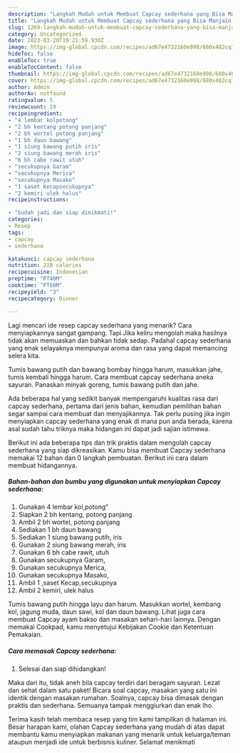```yaml
---
description: "Langkah Mudah untuk Membuat Capcay sederhana yang Bisa Manjain Lidah"
title: "Langkah Mudah untuk Membuat Capcay sederhana yang Bisa Manjain Lidah"
slug: 1269-langkah-mudah-untuk-membuat-capcay-sederhana-yang-bisa-manjain-lidah
category: Uncategorized
date: 2023-03-20T19:21:59.930Z
image: https://img-global.cpcdn.com/recipes/ad67e4732160e998/680x482cq70/capcay-sederhana-foto-resep-utama.jpg
hideToc: false
enableToc: true
enableTocContent: false
thumbnail: https://img-global.cpcdn.com/recipes/ad67e4732160e998/680x482cq70/capcay-sederhana-foto-resep-utama.jpg
cover: https://img-global.cpcdn.com/recipes/ad67e4732160e998/680x482cq70/capcay-sederhana-foto-resep-utama.jpg
author: Admin
authorAv: notfound
ratingvalue: 5
reviewcount: 19
recipeingredient:
- "4 lembar kolpotong"
- "2 bh kentang potong panjang"
- "2 bh wortel potong panjang"
- "1 bh daun bawang"
- "1 siung bawang putih iris"
- "2 siung bawang merah iris"
- "6 bh cabe rawit utuh"
- "secukupnya Garam"
- "secukupnya Merica"
- "secukupnya Masako"
- "1 saset Kecapsecukupnya"
- "2 kemiri ulek halus"
recipeinstructions:

- "Sudah jadi dan siap dinikmati!"
categories:
- Resep
tags:
- capcay
- sederhana

katakunci: capcay sederhana 
nutrition: 228 calories
recipecuisine: Indonesian
preptime: "PT40M"
cooktime: "PT60M"
recipeyield: "3"
recipecategory: Dinner

---
```



Lagi mencari ide resep capcay sederhana yang menarik? Cara menyiapkannya sangat gampang. Tapi Jika keliru mengolah maka hasilnya tidak akan memuaskan dan bahkan tidak sedap. Padahal capcay sederhana yang enak selayaknya mempunyai aroma dan rasa yang dapat memancing selera kita.


Tumis bawang putih dan bawang bombay hingga harum, masukkan jahe, tumis kembali hingga harum. Cara membuat capcay sederhana aneka sayuran. Panaskan minyak goreng, tumis bawang putih dan jahe.

Ada beberapa hal yang sedikit banyak mempengaruhi kualitas rasa dari capcay sederhana, pertama dari jenis bahan, kemudian pemilihan bahan segar sampai cara membuat dan menyajikannya. Tak perlu pusing jika ingin menyiapkan capcay sederhana yang enak di mana pun anda berada, karena asal sudah tahu triknya maka hidangan ini dapat jadi sajian istimewa.


Berikut ini ada beberapa tips dan trik praktis dalam mengolah capcay sederhana yang siap dikreasikan. Kamu bisa membuat Capcay sederhana memakai 12 bahan dan 0 langkah pembuatan. Berikut ini cara dalam membuat hidangannya.

<!--inarticleads1-->

##### Bahan-bahan dan bumbu yang digunakan untuk menyiapkan Capcay sederhana:

1. Gunakan 4 lembar kol,potong&#34;
1. Siapkan 2 bh kentang, potong panjang
1. Ambil 2 bh wortel, potong panjang
1. Sediakan 1 bh daun bawang
1. Sediakan 1 siung bawang putih, iris
1. Gunakan 2 siung bawang merah, iris
1. Gunakan 6 bh cabe rawit, utuh
1. Gunakan secukupnya Garam,
1. Gunakan secukupnya Merica,
1. Gunakan secukupnya Masako,
1. Ambil 1 ,saset Kecap,secukupnya
1. Ambil 2 kemiri, ulek halus


Tumis bawang putih hingga layu dan harum. Masukkan wortel, kembang kol, jagung muda, daun sawi, kol dan daun bawang. Lihat juga cara membuat Capcay ayam bakso dan masakan sehari-hari lainnya. Dengan memakai Cookpad, kamu menyetujui Kebijakan Cookie dan Ketentuan Pemakaian. 

<!--inarticleads2-->

##### Cara memasak Capcay sederhana:


1. Selesai dan siap dihidangkan!

Maka dari itu, tidak aneh bila capcay terdiri dari beragam sayuran. Lezat dan sehat dalam satu paket! Bicara soal capcay, masakan yang satu ini identik dengan masakan rumahan. Soalnya, capcay bisa dimasak dengan praktis dan sederhana. Semuanya tampak menggiurkan dan enak lho. 

Terima kasih telah membaca resep yang tim kami tampilkan di halaman ini. Besar harapan kami, olahan Capcay sederhana yang mudah di atas dapat membantu kamu menyiapkan makanan yang menarik untuk keluarga/teman ataupun menjadi ide untuk berbisnis kuliner. Selamat menikmati
